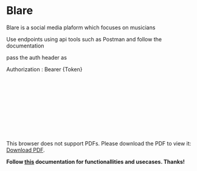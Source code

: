 # Blare

Blare is a social media plaform which focuses on musicians

Use endpoints using api tools such as Postman and follow the documentation

pass the auth header as

Authorization : Bearer {Token}

<object data="http://yoursite.com/the.pdf" type="application/pdf" width="700px" height="700px">
    <embed src="http://yoursite.com/the.pdf">
        <p>This browser does not support PDFs. Please download the PDF to view it: <a href="http://yoursite.com/the.pdf">Download PDF</a>.</p>
    </embed>
</object>


__Follow [this](https://docs.google.com/document/d/1Ep2p7Tme-e0sl7AHyN0gcVbAi_ZQPoFk5BMmWfYoHlU/edit?usp=sharing) documentation for functionallities and usecases. Thanks!__
